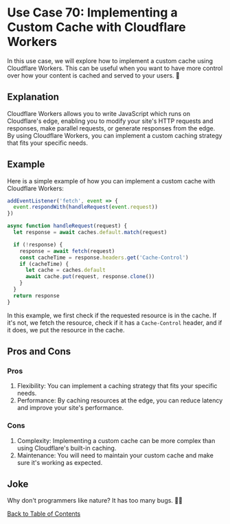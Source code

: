 # Use Case 70: Implementing a Custom Cache with Cloudflare Workers

In this use case, we will explore how to implement a custom cache using Cloudflare Workers. This can be useful when you want to have more control over how your content is cached and served to your users. 🚀

## Explanation

Cloudflare Workers allows you to write JavaScript which runs on Cloudflare's edge, enabling you to modify your site's HTTP requests and responses, make parallel requests, or generate responses from the edge. By using Cloudflare Workers, you can implement a custom caching strategy that fits your specific needs.

## Example

Here is a simple example of how you can implement a custom cache with Cloudflare Workers:

```javascript
addEventListener('fetch', event => {
  event.respondWith(handleRequest(event.request))
})

async function handleRequest(request) {
  let response = await caches.default.match(request)

  if (!response) {
    response = await fetch(request)
    const cacheTime = response.headers.get('Cache-Control')
    if (cacheTime) {
      let cache = caches.default
      await cache.put(request, response.clone())
    }
  }
  return response
}
```

In this example, we first check if the requested resource is in the cache. If it's not, we fetch the resource, check if it has a `Cache-Control` header, and if it does, we put the resource in the cache.

## Pros and Cons

### Pros

1. Flexibility: You can implement a caching strategy that fits your specific needs.
2. Performance: By caching resources at the edge, you can reduce latency and improve your site's performance.

### Cons

1. Complexity: Implementing a custom cache can be more complex than using Cloudflare's built-in caching.
2. Maintenance: You will need to maintain your custom cache and make sure it's working as expected.

## Joke

Why don't programmers like nature? It has too many bugs. 🐛😂

[Back to Table of Contents](table_of_contents.md)